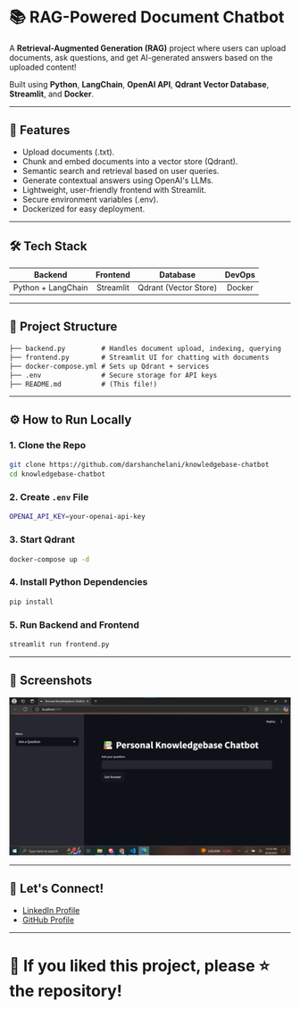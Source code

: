

# 📚 RAG-Powered Document Chatbot

A **Retrieval-Augmented Generation (RAG)** project where users can upload documents, ask questions, and get AI-generated answers based on the uploaded content!

Built using **Python**, **LangChain**, **OpenAI API**, **Qdrant Vector Database**, **Streamlit**, and **Docker**.

---

## 🚀 Features
- Upload documents (.txt).
- Chunk and embed documents into a vector store (Qdrant).
- Semantic search and retrieval based on user queries.
- Generate contextual answers using OpenAI's LLMs.
- Lightweight, user-friendly frontend with Streamlit.
- Secure environment variables (.env).
- Dockerized for easy deployment.

---

## 🛠️ Tech Stack

| Backend  | Frontend | Database | DevOps  |
|:--------:|:--------:|:--------:|:-------:|
| Python + LangChain | Streamlit | Qdrant (Vector Store) | Docker |

---

## 📂 Project Structure

```
├── backend.py         # Handles document upload, indexing, querying
├── frontend.py        # Streamlit UI for chatting with documents
├── docker-compose.yml # Sets up Qdrant + services
├── .env               # Secure storage for API keys
├── README.md          # (This file!)
```

---

## ⚙️ How to Run Locally

### 1. Clone the Repo
```bash
git clone https://github.com/darshanchelani/knowledgebase-chatbot
cd knowledgebase-chatbot
```

### 2. Create `.env` File
```bash
OPENAI_API_KEY=your-openai-api-key
```

### 3. Start Qdrant
```bash
docker-compose up -d
```

### 4. Install Python Dependencies
```bash
pip install 
```

### 5. Run Backend and Frontend
```bash
streamlit run frontend.py
```

---

## 📸 Screenshots

> 

 ![screenshot](screenshot/ss.png)

---

## 🤝 Let's Connect!

- [LinkedIn Profile](https://linkedin.com/in/darshankumar25)
- [GitHub Profile](https://github.com/darshanchelani)

---

# 📢 If you liked this project, please ⭐ the repository!

